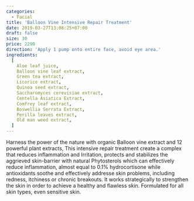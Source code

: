 ```yaml
---
categories:
  - Facial
title: 'Balloon Vine Intensive Repair Treatment'
date: 2019-03-27T13:08:25+07:00
draft: false
size: 30
price: 2290
direction: 'Apply 1 pump onto entire face, avoid eye area.'
ingredients:
  [
    Aloe leaf juice,
    Balloon vine leaf extract,
    Green tea extract,
    Licorice extract,
    Quinoa seed extract,
    Saccharomyces cerevisiae extract,
    Centella Asiatica Extract,
    Comfrey leaf extract,
    Boswellia Serrata Extract,
    Perilla leaves extract,
    Old man weed extract,
  ]
---
```


Harness the power of the nature with organic Balloon vine extract and 12 powerful plant extracts, This intensive repair treatment create a complex that reduces inflammation and Irritation, protects and stabilizes the aggrieved skin-barrier with natural Phytosterols which can effectively reduce inflammation, almost equal to 0.1% hydrocortisone while antioxidants soothe and effectively addresse skin problems, including redness, itchiness or chronic breakouts. It works strategically to strengthen the skin in order to achieve a healthy and flawless skin. Formulated for all skin types, even sensitive skin.
